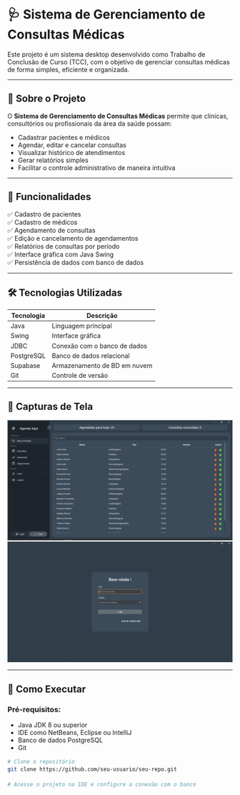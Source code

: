 # 🩺 Sistema de Gerenciamento de Consultas Médicas

Este projeto é um sistema desktop desenvolvido como Trabalho de Conclusão de Curso (TCC), com o objetivo de gerenciar consultas médicas de forma simples, eficiente e organizada.

---

## 📌 Sobre o Projeto

O **Sistema de Gerenciamento de Consultas Médicas** permite que clínicas, consultórios ou profissionais da área da saúde possam:

- Cadastrar pacientes e médicos
- Agendar, editar e cancelar consultas
- Visualizar histórico de atendimentos
- Gerar relatórios simples
- Facilitar o controle administrativo de maneira intuitiva

---

## 🧩 Funcionalidades

✅ Cadastro de pacientes  
✅ Cadastro de médicos  
✅ Agendamento de consultas  
✅ Edição e cancelamento de agendamentos  
✅ Relatórios de consultas por período  
✅ Interface gráfica com Java Swing  
✅ Persistência de dados com banco de dados

---

## 🛠 Tecnologias Utilizadas

| Tecnologia     | Descrição                   |
|----------------|-----------------------------|
| Java           | Linguagem principal          |
| Swing          | Interface gráfica            |
| JDBC           | Conexão com o banco de dados |
| PostgreSQL | Banco de dados relacional    |
| Supabase      | Armazenamento de BD em nuvem  |
| Git            | Controle de versão           |

---

## 📸 Capturas de Tela
![Tela Principal](assets/tela-principal.png)
![Tela De Login](assets/tela-login.png)

---

## 🚀 Como Executar

### Pré-requisitos:
- Java JDK 8 ou superior
- IDE como NetBeans, Eclipse ou IntelliJ
- Banco de dados PostgreSQL
- Git

```bash
# Clone o repositório
git clone https://github.com/seu-usuario/seu-repo.git

# Acesse o projeto na IDE e configure a conexão com o banco
